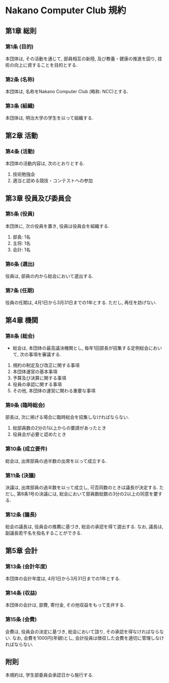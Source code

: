 # Nakano Computer Club 規約

## 第1章 総則
### 第1条 (目的)
本団体は, その活動を通じて, 部員相互の新陸, 及び教養・健康の推進を図り, 技術の向上に資することを目的とする.

### 第2条 (名称)
本団体は, 名称をNakano Computer Club (略称: NCC)とする.

### 第3条 (組織)
本団体は, 明治大学の学生を以って組織する.

## 第2章 活動

### 第4条 (活動)
本団体の活動内容は, 次のとおりとする.

1. 技術勉強会
2. 適当と認める競技・コンテストへの参加

## 第3章 役員及び委員会
### 第5条 (役員)
本団体に, 次の役員を置き, 役員は役員会を組織する.

1. 部長: 1名
2. 主将: 1名
3. 会計: 1名

### 第6条 (選出)
役員は, 部員の内から総会において選出する.

### 第7条 (任期)
役員の任期は, 4月1日から3月31日までの1年とする. ただし, 再任を妨げない.

## 第4章 機関
### 第8条 (総会)
- 総会は, 本団体の最高議決機関とし, 毎年1回部長が招集する定例総会において, 次の事項を審議する.

1. 規約の制定及び改正に関する事項
2. 本団体運営の基本事項
3. 予算及び決算に関する事項
4. 役員の承認に関する事項
5. その他, 本団体の運営に関わる重要な事項

### 第9条 (臨時総会)
部長は, 次に掲げる場合に臨時総会を招集しなければならない.

1. 総部員数の2分の1以上からの要請があったとき
2. 役員会が必要と認めたとき

### 第10条 (成立要件)
総会は, 出席部員の過半数の出席を以って成立する.

### 第11条 (決議)
決議は, 出席部員の過半数を以って成立し, 可否同数のときは議長が決定する. ただし, 第8条1号の決議には, 総会において部員数総数の3分の2以上の同意を要する.

### 第12条 (議長)
総会の議長は, 役員会の推薦に基づき, 総会の承認を得て選出する. なお, 議長は, 副議長若干名を指名することができる.

## 第5章 会計
### 第13条 (会計年度)
本団体の会計年度は, 4月1日から3月31日までの1年とする.

### 第14条 (収益)
本団体の会計は, 部費, 寄付金, その他収益をもって支弁する.

### 第15条 (会費)
会費は, 役員会の決定に基づき, 総会において諮り, その承認を得なければならない. なお, 会費を1000円(年額)とし, 会計役員は徴収した会費を適切に管理しなければならない.

## 附則
本規約は, 学生部委員会承認日から施行する.
